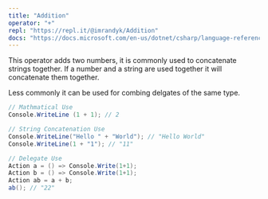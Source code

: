 ```yaml
---
title: "Addition"
operator: "+"
repl: "https://repl.it/@imrandyk/Addition"
docs: "https://docs.microsoft.com/en-us/dotnet/csharp/language-reference/operators/arithmetic-operators#addition-operator-"
---
```


This operator adds two numbers, it is commonly used to concatenate strings together. If a number and a string are used together it will concatenate them together.

Less commonly it can be used for combing delgates of the same type.

```cs
// Mathmatical Use
Console.WriteLine (1 + 1); // 2

// String Concatenation Use
Console.WriteLine("Hello " + "World"); // "Hello World"
Console.WriteLine(1 + "1"); // "11"

// Delegate Use
Action a = () => Console.Write(1+1);
Action b = () => Console.Write(1+1);
Action ab = a + b;
ab(); // "22"
```
